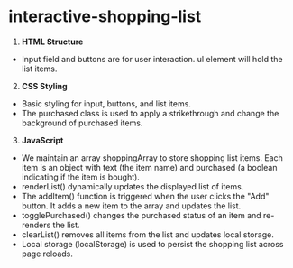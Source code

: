 # interactive-shopping-list
1. **HTML Structure**
- Input field and buttons are for user interaction.
ul element will hold the list items.
2. **CSS Styling**
- Basic styling for input, buttons, and list items.
- The purchased class is used to apply a strikethrough and change the background of purchased items.
3. **JavaScript**
- We maintain an array shoppingArray to store shopping list items. Each item is an object with text (the item name) and purchased (a boolean indicating if the item is bought).
- renderList() dynamically updates the displayed list of items.
- The addItem() function is triggered when the user clicks the "Add" button. It adds a new item to the array and updates the list.
- togglePurchased() changes the purchased status of an item and re-renders the list.
- clearList() removes all items from the list and updates local storage.
- Local storage (localStorage) is used to persist the shopping list across page reloads.
